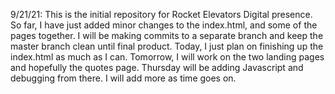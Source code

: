 9/21/21: 
This is the initial repository for Rocket Elevators Digital presence.  So far, I have just added minor changes to the index.html, and some of the pages together. I will be making commits to a separate branch and keep the master branch clean until final product. 
Today, I just plan on finishing up the index.html as much as I can. Tomorrow, I will work on the two landing pages and hopefully the quotes page. Thursday will be adding Javascript and debugging from there. I will add more as time goes on.
